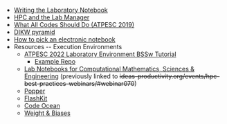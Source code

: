 <!-- lab-notebooks -->
  * [Writing the Laboratory Notebook](https://files.eric.ed.gov/fulltext/ED344734.pdf)
  * [HPC and the Lab Manager](https://bssw.io/blog_posts/hpc-and-the-lab-manager)
  * [What All Codes Should Do (ATPESC 2019)](https://www.youtube.com/watch?v=EaMCBLY1JPo&list=PLGj2a3KTwhRYIJydH7OSAOET4sz3gwmIC&index=4)
  * [DIKW pyramid](https://en.wikipedia.org/wiki/DIKW_pyramid)
  * [How to pick an electronic notebook](https://doi.org/10.1038/d41586-018-05895-3)
  * Resources -- Execution Environments
    * [ATPESC 2022 Laboratory Environment BSSw Tutorial](https://www.youtube.com/watch?v=14UwpmvA56k)
      * [Example Repo](https://www.youtube.com/watch?v=14UwpmvA56k)
    * [Lab Notebooks for Computational Mathematics, Sciences & Engineering](https://ideas-productivity.org/events/hpcbp-070-labnotebooks) (previously linked to ~~ideas-productivity.org/events/hpc-best-practices-webinars/#webinar070~~)
    * [Popper](https://www.exascaleproject.org/event/popper/)
    * [FlashKit](https://github.com/GWU-CFD/FlashKit)
    * [Code Ocean](https://codeocean.com/)
    * [Weight & Biases](https://wandb.ai/site)
